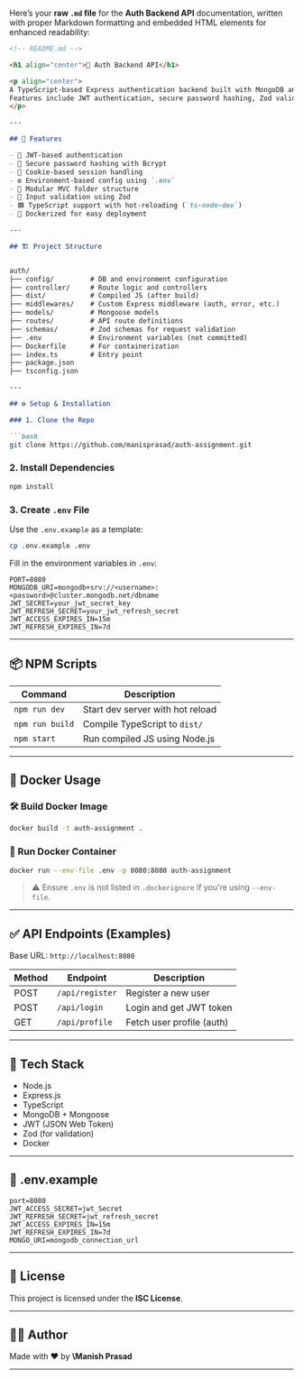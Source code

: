 Here’s your **raw `.md` file** for the **Auth Backend API** documentation, written with proper Markdown formatting and embedded HTML elements for enhanced readability:

```markdown
<!-- README.md -->

<h1 align="center">🔐 Auth Backend API</h1>

<p align="center">
A TypeScript-based Express authentication backend built with MongoDB and Mongoose.<br/>
Features include JWT authentication, secure password hashing, Zod validation, and Docker support.
</p>

---

## 🚀 Features

- 🔐 JWT-based authentication
- 🔑 Secure password hashing with Bcrypt
- 🍪 Cookie-based session handling
- ⚙️ Environment-based config using `.env`
- 🧱 Modular MVC folder structure
- 🧪 Input validation using Zod
- 🟦 TypeScript support with hot-reloading (`ts-node-dev`)
- 🐳 Dockerized for easy deployment

---

## 🏗️ Project Structure


auth/
├── config/         # DB and environment configuration
├── controller/     # Route logic and controllers
├── dist/           # Compiled JS (after build)
├── middlewares/    # Custom Express middleware (auth, error, etc.)
├── models/         # Mongoose models
├── routes/         # API route definitions
├── schemas/        # Zod schemas for request validation
├── .env            # Environment variables (not committed)
├── Dockerfile      # For containerization
├── index.ts        # Entry point
├── package.json
├── tsconfig.json

---

## ⚙️ Setup & Installation

### 1. Clone the Repo

```bash
git clone https://github.com/manisprasad/auth-assignment.git

````

### 2. Install Dependencies

```bash
npm install
```

### 3. Create `.env` File

Use the `.env.example` as a template:

```bash
cp .env.example .env
```

Fill in the environment variables in `.env`:

```env
PORT=8080
MONGODB_URI=mongodb+srv://<username>:<password>@cluster.mongodb.net/dbname
JWT_SECRET=your_jwt_secret_key
JWT_REFRESH_SECRET=your_jwt_refresh_secret
JWT_ACCESS_EXPIRES_IN=15m
JWT_REFRESH_EXPIRES_IN=7d

```

---

## 📦 NPM Scripts

| Command         | Description                      |
| --------------- | -------------------------------- |
| `npm run dev`   | Start dev server with hot reload |
| `npm run build` | Compile TypeScript to `dist/`    |
| `npm start`     | Run compiled JS using Node.js    |

---

## 🐳 Docker Usage

### 🛠️ Build Docker Image

```bash
docker build -t auth-assignment .
```

### 🚀 Run Docker Container

```bash
docker run --env-file .env -p 8080:8080 auth-assignment
```

> ⚠️ Ensure `.env` is not listed in `.dockerignore` if you're using `--env-file`.

---

## ✅ API Endpoints (Examples)

Base URL: `http://localhost:8080`

| Method | Endpoint        | Description               |
| ------ | --------------- | ------------------------- |
| POST   | `/api/register` | Register a new user       |
| POST   | `/api/login`    | Login and get JWT token   |
| GET    | `/api/profile`  | Fetch user profile (auth) |

---

## 🧪 Tech Stack

* Node.js
* Express.js
* TypeScript
* MongoDB + Mongoose
* JWT (JSON Web Token)
* Zod (for validation)
* Docker

---

## 📁 .env.example

```env
port=8080
JWT_ACCESS_SECRET=jwt_Secret
JWT_REFRESH_SECRET=jwt_refresh_secret
JWT_ACCESS_EXPIRES_IN=15m
JWT_REFRESH_EXPIRES_IN=7d
MONGO_URI=mongodb_connection_url    
```

---

## 📄 License

This project is licensed under the **ISC License**.

---

## 🙋‍♂️ Author

Made with ❤️ by **\Manish Prasad**

---
